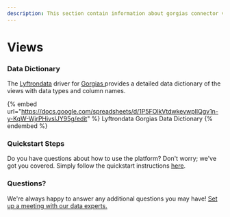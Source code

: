 ```yaml
---
description: This section contain information about gorgias connector views information
---
```


# Views

### Data Dictionary

The [Lyftrondata](https://www.lyftrondata.com/) driver for [Gorgias](https://www.lyftrondata.com/integration/sales-analytics/gorgias//)[ ](https://www.lyftrondata.com/integration/gorgias/)provides a detailed data dictionary of the views with data types and column names.

{% embed url="https://docs.google.com/spreadsheets/d/1P5FOlkVtdwkevwplIQgv1n-y-KqW-WjrPHivslJY95g/edit" %}
Lyftrondata Gorgias Data Dictionary
{% endembed %}

### Quickstart Steps

Do you have questions about how to use the platform? Don't worry; we've got you covered. Simply follow the quickstart instructions [here](../README.md).

### Questions? <a href="#questions" id="questions"></a>

We're always happy to answer any additional questions you may have! [Set up a meeting with our data experts.](https://www.lyftrondata.com/book-a-meeting/)


